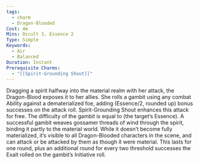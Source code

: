 ```yaml
---
tags:
  - charm
  - Dragon-Blooded
Cost: 4m
Mins: Occult 3, Essence 2
Type: Simple
Keywords:
  - Air
  - Balanced
Duration: Instant
Prerequisite Charms:
  - "[[Spirit-Grounding Shout]]"
---
```

Dragging a spirit halfway into the material realm with her attack, the Dragon-Blood exposes it to her allies. She rolls a gambit using any combat Ability against a dematerialized foe, adding (Essence/2, rounded up) bonus successes on the attack roll. Spirit-Grounding Shout enhances this attack for free. The difficulty of the gambit is equal to (the target’s Essence). A successful gambit weaves gossamer threads of wind through the spirit, binding it partly to the material world. While it doesn’t become fully materialized, it’s visible to all Dragon-Blooded characters in the scene, and can attack or be attacked by them as though it were material. This lasts for one round, plus an additional round for every two threshold successes the Exalt rolled on the gambit’s Initiative roll.